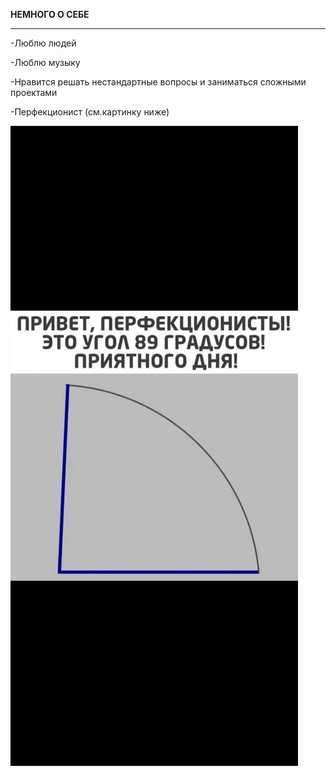 **НЕМНОГО О СЕБЕ**
________________

-Люблю людей

-Люблю музыку

-Нравится решать нестандартные вопросы и заниматься сложными 
проектами

-Перфекционист (см.картинку ниже)

![Просто угол](IMG-20240425-WA0001.jpg)
